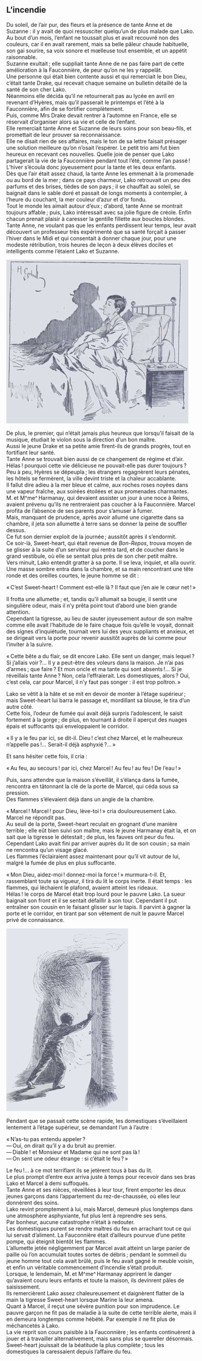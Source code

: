 ## L’incendie

Du soleil, de l’air pur, des fleurs et la présence de tante Anne et de 
Suzanne : il y avait de quoi ressusciter quelqu’un de plus malade que Lako.  
Au bout d’un mois, l’enfant ne toussait plus et avait recouvré non des 
couleurs, car il en avait rarement, mais sa belle pâleur chaude habituelle, 
son gai sourire, sa voix sonore et mœlleuse tout ensemble, et un appétit 
raisonnable.  
Suzanne exultait ; elle suppliait tante Anne de ne pas faire part de cette 
amélioration à la Fauconnière, de peur qu’on ne les y rappelât.  
Une personne qui était bien contente aussi et qui remerciait le bon Dieu, 
c’était tante Drake, qui recevait chaque semaine un bulletin détaillé de la 
santé de son cher Lako.  
Néanmoins elle décida qu’il ne retournerait pas au lycée en avril en 
revenant d’Hyères, mais qu’il passerait le printemps et l’été à la 
Fauconnière, afin de se fortifier complètement.  
Puis, comme Mrs Drake devait rentrer à l’automne en France, elle se réservait 
d’organiser alors sa vie et celle de l’enfant.  
Elle remerciait tante Anne et Suzanne de leurs soins pour son beau-fils, et 
promettait de leur prouver sa reconnaissance.  
Elle ne disait rien de ses affaires, mais le ton de sa lettre faisait présager 
une solution meilleure qu’on n’osait l’espérer.
Le petit trio ami fut bien heureux en recevant ces nouvelles. Quelle joie de 
penser que Lako partagerait la vie de la Fauconnière pendant tout l’été, 
comme l’an passé !  
L’hiver s’écoula donc joyeusement pour la tante et les deux enfants.  
Dès que l’air était assez chaud, la tante Anne les emmenait à la promenade 
ou au bord de la mer ; dans ce pays charmeur, Lako retrouvait un peu des 
parfums et des brises, tièdes de son pays ; il se chauffait au soleil, se 
baignait dans le sable doré et passait de longs moments à contempler, à 
l’heure du couchant, la mer couleur d’azur et d’or fondu.  
Tout le monde les aimait autour d’eux ; d’abord, tante Anne se montrait 
toujours affable ; puis, Lako intéressait avec sa jolie figure de créole. 
Enfin chacun prenait plaisir à caresser la gentille fillette aux boucles 
blondes.
Tante Anne, ne voulant pas que les enfants perdissent leur temps, leur avait 
découvert un professeur très expérimenté que sa santé forçait à passer 
l’hiver dans le Midi et qui consentait à donner chaque jour, pour une modeste 
rétribution, trois heures de leçon à deux élèves dociles et intelligents 
comme l’étaient Lako et Suzanne.

![Marcel se mit à fumer.](../images/page113.jpg)

De plus, le premier, qui n’était jamais plus heureux que lorsqu’il faisait de 
la musique, étudiait le violon sous la direction d’un bon maître.  
Aussi le jeune Drake et sa petite amie firent-ils de grands progrès, tout en 
fortifiant leur santé.  
Tante Anne se trouvait bien aussi de ce changement de régime et d’air.  
Hélas ! pourquoi cette vie délicieuse ne pouvait-elle pas durer 
toujours ?  
Peu à peu, Hyères se dépeupla ; les étrangers regagnèrent leurs 
pénates, les hôtels se fermèrent, la ville devint triste et la chaleur 
accablante.  
Il fallut dire adieu à la mer bleue et calme, aux roches roses noyées dans 
une vapeur fraîche, aux soirées étoilées et aux promenades charmantes.  
M. et M^me^ Harmanay, qui devaient assister un jour à une noce à Reims, avaient 
prévenu qu’ils ne rentreraient pas coucher à la Fauconnière. Marcel profita 
de l’absence de ses parents pour s’amuser à fumer.  
Mais, manquant de prudence, après avoir allumé une cigarette dans sa chambre, 
il jeta son allumette à terre sans se donner la peine de souffler dessus.  
Ce fut son dernier exploit de la journée ; aussitôt après il s’endormit.  
Ce soir-là, Sweet-heart, qui était revenue de _Bon-Repos_, trouva moyen de se 
glisser à la suite d’un serviteur qui rentra tard, et de coucher dans le grand 
vestibule, où elle se sentait plus près de son cher petit maître.  
Vers minuit, Lako entendit gratter à sa porte. Il se leva, inquiet, et alla 
ouvrir. Une masse sombre entra dans la chambre, et sa main rencontrant une 
tête ronde et des oreilles courtes, le jeune homme se dit :

« C’est Sweet-heart ! Comment est-elle là ? Il faut que j’en aie le 
cœur net ! »

Il frotta une allumette ; et, tandis qu’il allumait sa bougie, il sentit une 
singulière odeur, mais il n’y prêta point tout d’abord une bien grande 
attention.  
Cependant la tigresse, au lieu de sauter joyeusement autour de son maître 
comme elle avait l’habitude de le faire chaque fois qu’elle le voyait, donnait 
des signes d’inquiétude, tournait vers lui des yeux suppliants et anxieux, et 
se dirigeait vers la porte pour revenir aussitôt auprès de lui comme pour 
l’inviter à la suivre.

« Cette bête a du flair, se dit encore Lako. Elle sent un danger, mais 
lequel ? Si j’allais voir ?… Il y a peut-être des voleurs dans la 
maison. Je n’ai pas d’armes ; que faire ? Et mon oncle et ma tante qui sont 
absents !… Si je réveillais tante Anne ? Non, cela l’effraierait. Les 
domestiques, alors ? Oui, c’est cela, car pour Marcel, il n’y faut pas 
songer : il est trop poltron. »

Lako se vêtit à la hâte et se mit en devoir de monter à l’étage 
supérieur ; mais Sweet-heart lui barra le passage et, mordillant sa blouse, 
le tira d’un autre côté.  
Cette fois, l’odeur de fumée qui avait déjà surpris l’adolescent, le saisit 
fortement à la gorge ; de plus, en tournant à droite il aperçut des nuages 
épais et suffocants qui enveloppaient le corridor.

« Il y a le feu par ici, se dit-il. Dieu ! c’est chez Marcel, et le 
malheureux n’appelle pas !… Serait-il déjà asphyxié ?… »

Et sans hésiter cette fois, il cria :

« Au feu, au secours ! par ici, chez Marcel ! Au feu ! au feu ! De 
l’eau ! »

Puis, sans attendre que la maison s’éveillât, il s’élança dans la fumée, 
rencontra en tâtonnant la clé de la porte de Marcel, qui céda sous sa 
pression.  
Des flammes s’élevaient déjà dans un angle de la chambre.

« Marcel ! Marcel ! pour Dieu, lève-toi ! » cria douloureusement Lako.  
Marcel ne répondit pas.  
Au seuil de la porte, Sweet-heart reculait en grognant d’une manière 
terrible ; elle eût bien suivi son maître, mais le jeune Harmanay était 
la, et on sait que la tigresse le détestait ; de plus, les fauves ont peur 
du feu.  
Cependant Lako avait fini par arriver auprès du lit de son cousin ; sa main 
ne rencontra qu’un visage glacé.  
Les flammes l’éclairaient assez maintenant pour qu’il vit autour de lui, 
malgré la fumée de plus en plus suffocante.

« Mon Dieu, aidez-moi ! donnez-moi la force ! » murmura-t-il.
Et, rassemblant toute sa vigueur, il tira du lit le corps inerte. Il était 
temps : les flammes, qui léchaient le plafond, avaient atteint les rideaux.  
Hélas ! le corps de Marcel était trop lourd pour le pauvre Lako. La sueur 
baignait son front et il se sentait défaillir à son tour. Cependant il put 
entraîner son cousin en le faisant glisser sur le tapis. Il parvint à gagner 
la porte et le corridor, en tirant par son vêtement de nuit le pauvre Marcel 
privé de  connaissance.

![« Au feu, au secours ! »](../images/page117.jpg)

Pendant que se passait cette scène rapide, les domestiques s’éveillaient 
lentement à l’étage supérieur, se demandant l’un à l’autre :

« N’as-tu pas entendu appeler ?  
— Oui, on dirait qu’il y a du bruit au premier.  
— Diable ! et Monsieur et Madame qui ne sont pas là !  
— On sent une odeur étrange : si c’était le feu ? »

Le feu !… à ce mot terrifiant ils se jetèrent tous à bas du lit.  
Le plus prompt d’entre eux arriva juste à temps pour recevoir dans ses bras 
Lako et Marcel à demi suffoqués.  
Tante Anne et ses nièces, réveillées à leur tour, firent emporter les deux 
jeunes garçons dans l’appartement du rez-de-chaussée, où elles leur 
donnèrent des soins.  
Lako revint promptement à lui, mais Marcel, demeuré plus longtemps dans une 
atmosphère asphyxiante, fut plus lent à reprendre ses sens.  
Par bonheur, aucune catastrophe n’était à redouter.  
Les domestiques purent se rendre maîtres du feu en arrachant tout ce qui lui 
servait d’aliment. La Fauconnière était d’ailleurs pourvue d’une petite 
pompe, qui éteignit bientôt les flammes.  
L’allumette jetée négligemment par Marcel avait atteint un large panier de 
paille où l’on accumulait toutes sortes de débris ; pendant le sommeil du 
jeune homme tout cela avait brûlé, puis le feu avait gagné le meuble voisin, 
et enfin un véritable commencement d’incendie s’était produit.  
Lorsque, le lendemain, M. et M^me^ Harmanay apprirent le danger qu’avaient couru 
leurs enfants et toute la maison, ils devinrent pâles de saisissement.  
Ils remercièrent Lako assez chaleureusement et daignèrent flatter de la main 
la tigresse Sweet-heart lorsque Marine la leur amena.  
Quant à Marcel, il reçut une sévère punition pour son imprudence. Le pauvre 
garçon ne fit pas de maladie à la suite de cette terrible alerte, mais il en 
demeura longtemps comme hébété. Par exemple il ne fit plus de méchancetés 
à Lako.  
La vie reprit son cours paisible à la Fauconnière ; les enfants 
continuèrent à jouer et à travailler alternativement, mais sans plus se 
quereller désormais.  
Sweet-heart jouissait de la béatitude la plus complète ; tous les 
domestiques la caressaient depuis l’affaire du feu.
